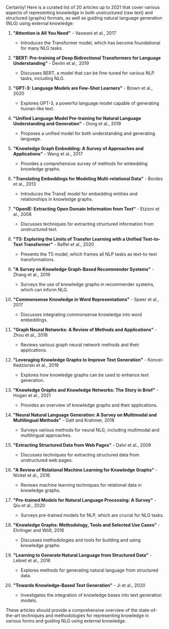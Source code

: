 Certainly! Here is a curated list of 20 articles up to 2021 that cover various aspects of representing knowledge in both unstructured (raw text) and structured (graphs) formats, as well as guiding natural language generation (NLG) using external knowledge:

1. **"Attention is All You Need"** - Vaswani et al., 2017
   - Introduces the Transformer model, which has become foundational for many NLG tasks.

2. **"BERT: Pre-training of Deep Bidirectional Transformers for Language Understanding"** - Devlin et al., 2019
   - Discusses BERT, a model that can be fine-tuned for various NLP tasks, including NLG.

3. **"GPT-3: Language Models are Few-Shot Learners"** - Brown et al., 2020
   - Explores GPT-3, a powerful language model capable of generating human-like text.

4. **"Unified Language Model Pre-training for Natural Language Understanding and Generation"** - Dong et al., 2019
   - Proposes a unified model for both understanding and generating language.

5. **"Knowledge Graph Embedding: A Survey of Approaches and Applications"** - Wang et al., 2017
   - Provides a comprehensive survey of methods for embedding knowledge graphs.

6. **"Translating Embeddings for Modeling Multi-relational Data"** - Bordes et al., 2013
   - Introduces the TransE model for embedding entities and relationships in knowledge graphs.

7. **"OpenIE: Extracting Open Domain Information from Text"** - Etzioni et al., 2008
   - Discusses techniques for extracting structured information from unstructured text.

8. **"T5: Exploring the Limits of Transfer Learning with a Unified Text-to-Text Transformer"** - Raffel et al., 2020
   - Presents the T5 model, which frames all NLP tasks as text-to-text transformations.

9. **"A Survey on Knowledge Graph-Based Recommender Systems"** - Zhang et al., 2019
   - Surveys the use of knowledge graphs in recommender systems, which can inform NLG.

10. **"Commonsense Knowledge in Word Representations"** - Speer et al., 2017
    - Discusses integrating commonsense knowledge into word embeddings.

11. **"Graph Neural Networks: A Review of Methods and Applications"** - Zhou et al., 2018
    - Reviews various graph neural network methods and their applications.

12. **"Leveraging Knowledge Graphs to Improve Text Generation"** - Koncel-Kedziorski et al., 2019
    - Explores how knowledge graphs can be used to enhance text generation.

13. **"Knowledge Graphs and Knowledge Networks: The Story in Brief"** - Hogan et al., 2021
    - Provides an overview of knowledge graphs and their applications.

14. **"Neural Natural Language Generation: A Survey on Multimodal and Multilingual Methods"** - Gatt and Krahmer, 2018
    - Surveys various methods for neural NLG, including multimodal and multilingual approaches.

15. **"Extracting Structured Data from Web Pages"** - Dalvi et al., 2009
    - Discusses techniques for extracting structured data from unstructured web pages.

16. **"A Review of Relational Machine Learning for Knowledge Graphs"** - Nickel et al., 2016
    - Reviews machine learning techniques for relational data in knowledge graphs.

17. **"Pre-trained Models for Natural Language Processing: A Survey"** - Qiu et al., 2020
    - Surveys pre-trained models for NLP, which are crucial for NLG tasks.

18. **"Knowledge Graphs: Methodology, Tools and Selected Use Cases"** - Ehrlinger and Wöß, 2016
    - Discusses methodologies and tools for building and using knowledge graphs.

19. **"Learning to Generate Natural Language from Structured Data"** - Lebret et al., 2016
    - Explores methods for generating natural language from structured data.

20. **"Towards Knowledge-Based Text Generation"** - Ji et al., 2020
    - Investigates the integration of knowledge bases into text generation models.

These articles should provide a comprehensive overview of the state-of-the-art techniques and methodologies for representing knowledge in various forms and guiding NLG using external knowledge.